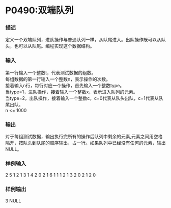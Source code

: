 # P0490:双端队列
### 描述
定义一个双端队列，进队操作与普通队列一样，从队尾进入。出队操作既可以从队头，也可以从队尾。编程实现这个数据结构。
### 输入
第一行输入一个整数t，代表测试数据的组数。  
每组数据的第一行输入一个整数n，表示操作的次数。   
接着输入n行，每行对应一个操作，首先输入一个整数type。  
当type=1，进队操作，接着输入一个整数x，表示进入队列的元素。  
当type=2，出队操作，接着输入一个整数c，c=0代表从队头出队，c=1代表从队尾出队。  
n <= 1000
### 输出
对于每组测试数据，输出执行完所有的操作后队列中剩余的元素,元素之间用空格隔开，按队头到队尾的顺序输出，占一行。如果队列中已经没有任何的元素，输出NULL。

### 样例输入
2
5
1 2
1 3
1 4
2 0
2 1
6
1 1
1 2
1 3
2 0
2 1
2 0
### 样例输出
3
NULL